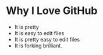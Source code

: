 # Why I Love GitHub

* It is pretty
* It is easy to edit files
* It is pretty easy to edit files
* It is forking brilliant.